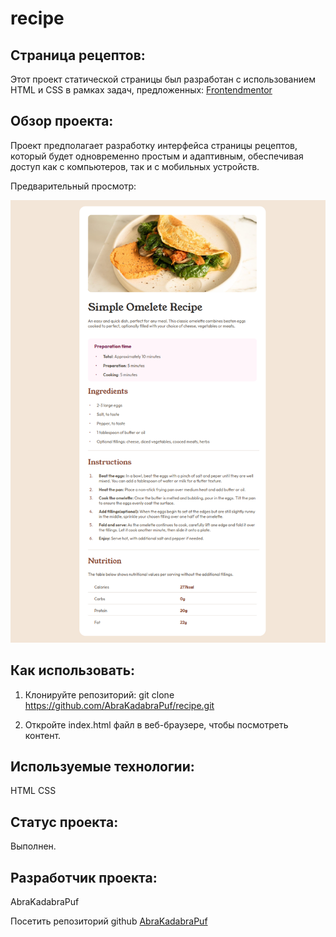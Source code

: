 # recipe
## Страница рецептов:

Этот проект статической страницы был разработан с использованием HTML и CSS в рамках задач, предложенных: [Frontendmentor](https://www.frontendmentor.io/challenges/recipe-page-KiTsR8QQKm/hub)

## Обзор проекта:
Проект предполагает разработку интерфейса страницы рецептов, который будет одновременно простым и адаптивным, обеспечивая доступ как с компьютеров, так и с мобильных устройств.

Предварительный просмотр:

![Версия для ПК:](<https://github.com/AbraKadabraPuf/recipe/blob/main/images/desktop_version.png>)

## Как использовать:

1. Клонируйте репозиторий:
git clone https://github.com/AbraKadabraPuf/recipe.git

2. Откройте index.html файл в веб-браузере, чтобы посмотреть контент.

## Используемые технологии:

HTML 
CSS

## Статус проекта:
Выполнен.

## Разработчик проекта:

AbraKadabraPuf

Посетить репозиторий github [AbraKadabraPuf](https://github.com/AbraKadabraPuf)

